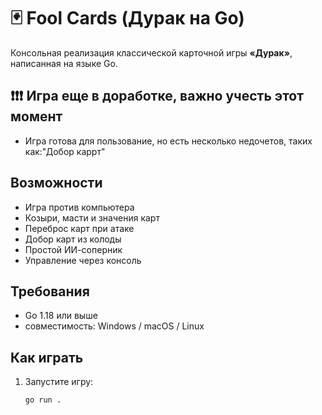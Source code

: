 # 🃏 Fool Cards (Дурак на Go)

Консольная реализация классической карточной игры **«Дурак»**, написанная на языке Go.

## ❗❗❗ Игра еще в доработке, важно учесть этот момент
- Игра готова для пользование, но есть несколько недочетов, таких как:"Добор каррт"

##  Возможности

- Игра против компьютера
- Козыри, масти и значения карт
- Переброс карт при атаке
- Добор карт из колоды
- Простой ИИ-соперник
- Управление через консоль

## Требования

- Go 1.18 или выше
- совместимость: Windows / macOS / Linux

##  Как играть

1. Запустите игру:
   ```bash
   go run .
